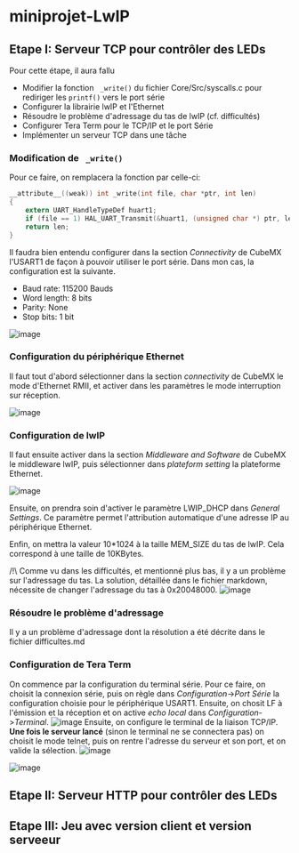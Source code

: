 # miniprojet-LwIP
## Etape I: Serveur TCP pour contrôler des LEDs
Pour cette étape, il aura fallu
- Modifier la fonction ``` _write()``` du fichier Core/Src/syscalls.c pour rediriger les ```printf()``` vers le port série 
- Configurer la librairie lwIP et l'Ethernet
- Résoudre le problème d'adressage du tas de lwIP (cf. difficultés)
- Configurer Tera Term pour le TCP/IP et le port Série
- Implémenter un serveur TCP dans une tâche
### Modification de ``` _write()```
Pour ce faire, on remplacera la fonction par celle-ci:
```c
__attribute__((weak)) int _write(int file, char *ptr, int len)
{
	extern UART_HandleTypeDef huart1;
	if (file == 1) HAL_UART_Transmit(&huart1, (unsigned char *) ptr, len, 1000);
	return len;
}
```
Il faudra bien entendu configurer dans la section *Connectivity* de CubeMX l'USART1 de façon à pouvoir utiliser le port série.
Dans mon cas, la configuration est la suivante.
- Baud rate: 115200 Bauds
- Word length: 8 bits
- Parity: None
- Stop bits: 1 bit

![image](https://github.com/user-attachments/assets/27eefce4-7765-460d-b8ed-3cd8080ae2ff)
### Configuration du périphérique Ethernet
Il faut tout d'abord sélectionner dans la section *connectivity* de CubeMX le mode d'Ethernet RMII, et activer dans les paramètres le mode interruption sur réception.

![image](https://github.com/user-attachments/assets/9f167a56-9b30-4f60-92c6-8559bfe0cc78)

### Configuration de lwIP
Il faut ensuite activer dans la section *Middleware and Software* de CubeMX le middleware lwIP, puis sélectionner dans *plateform setting* la plateforme Ethernet.

![image](https://github.com/user-attachments/assets/3c180a3f-fd4c-40bc-ae5a-40806b16ccfd)

Ensuite, on prendra soin d'activer le paramètre LWIP_DHCP dans *General Settings*. Ce paramètre permet l'attribution automatique d'une adresse IP au périphérique Ethernet.

Enfin, on mettra la valeur 10*1024 à la taille MEM_SIZE du tas de lwIP. Cela correspond à une taille de 10KBytes. 

/!\ Comme vu dans les difficultés, et mentionné plus bas, il y a un problème sur l'adressage du tas. La solution, détaillée dans le fichier markdown, nécessite de changer l'adressage du tas à 0x20048000.
![image](https://github.com/user-attachments/assets/7f2f8a70-3674-4540-90c7-1392d10d30fa)

### Résoudre le problème d'adressage
Il y a un problème d'adressage dont la résolution a été décrite dans le fichier difficultes.md

### Configuration de Tera Term
On commence par la configuration du terminal série.
Pour ce faire, on choisit la connexion série, puis on règle dans *Configuration*->*Port Série* la configuration choisie pour le périphérique USART1. Ensuite, on chosit LF à l'émission et la réception et on active *echo local* dans *Configuration*->*Terminal*.
![image](https://github.com/user-attachments/assets/8bf3f0a1-9cc5-4330-8abc-722ef6445806)
Ensuite, on configure le terminal de la liaison TCP/IP.
**Une fois le serveur lancé** (sinon le terminal ne se connectera pas) on choisit le mode telnet, puis on rentre l'adresse du serveur et son port, et on valide la sélection.
![image](https://github.com/user-attachments/assets/bc04b69a-16af-4506-bb38-b76fb9088f70)


![image](https://github.com/user-attachments/assets/2994a6ae-7aba-4f02-955d-a976f1a3823b)


## Etape II: Serveur HTTP pour contrôler des LEDs
## Etape III: Jeu avec version client et version serveeur
